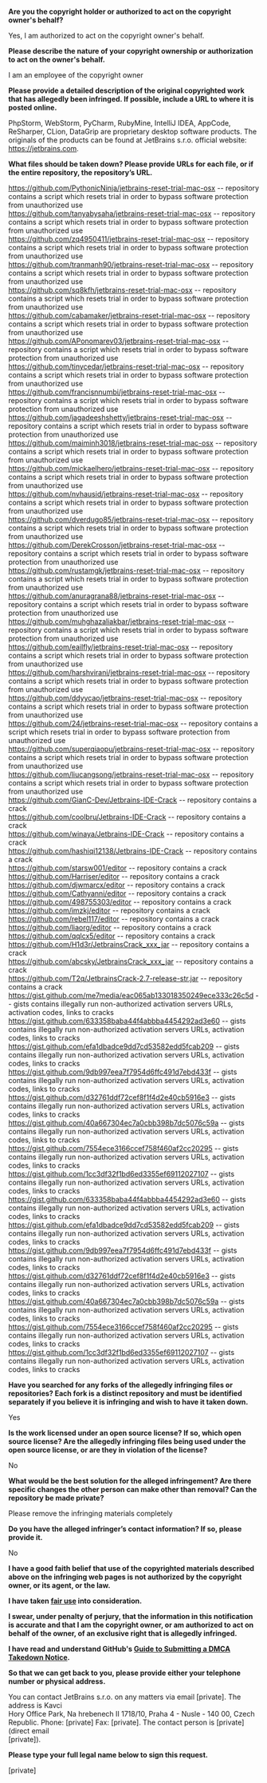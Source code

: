 **Are you the copyright holder or authorized to act on the copyright owner's behalf?**  
  
Yes, I am authorized to act on the copyright owner's behalf.  
  
**Please describe the nature of your copyright ownership or authorization to act on the owner's behalf.**  
  
I am an employee of the copyright owner  
  
**Please provide a detailed description of the original copyrighted work that has allegedly been infringed. If possible, include a URL to where it is posted online.**  
  
PhpStorm, WebStorm, PyCharm, RubyMine, IntelliJ IDEA, AppCode, ReSharper, CLion, DataGrip are proprietary desktop software products. The originals of the products can be found at JetBrains s.r.o. official website: https://jetbrains.com.  
  
**What files should be taken down? Please provide URLs for each file, or if the entire repository, the repository’s URL.**  
  
https://github.com/PythonicNinja/jetbrains-reset-trial-mac-osx -- repository contains a script which resets trial in order to bypass software protection from unauthorized use  
https://github.com/tanyabysaha/jetbrains-reset-trial-mac-osx -- repository contains a script which resets trial in order to bypass software protection from unauthorized use  
https://github.com/zq4950411/jetbrains-reset-trial-mac-osx -- repository contains a script which resets trial in order to bypass software protection from unauthorized use  
https://github.com/tranmanh90/jetbrains-reset-trial-mac-osx -- repository contains a script which resets trial in order to bypass software protection from unauthorized use  
https://github.com/sq8kfh/jetbrains-reset-trial-mac-osx -- repository contains a script which resets trial in order to bypass software protection from unauthorized use  
https://github.com/cabamaker/jetbrains-reset-trial-mac-osx -- repository contains a script which resets trial in order to bypass software protection from unauthorized use  
https://github.com/APonomarev03/jetbrains-reset-trial-mac-osx -- repository contains a script which resets trial in order to bypass software protection from unauthorized use  
https://github.com/tinycedar/jetbrains-reset-trial-mac-osx -- repository contains a script which resets trial in order to bypass software protection from unauthorized use  
https://github.com/francisnnumbi/jetbrains-reset-trial-mac-osx -- repository contains a script which resets trial in order to bypass software protection from unauthorized use  
https://github.com/jagadeeshshetty/jetbrains-reset-trial-mac-osx -- repository contains a script which resets trial in order to bypass software protection from unauthorized use  
https://github.com/maiminh3018/jetbrains-reset-trial-mac-osx -- repository contains a script which resets trial in order to bypass software protection from unauthorized use  
https://github.com/mickaelhero/jetbrains-reset-trial-mac-osx -- repository contains a script which resets trial in order to bypass software protection from unauthorized use  
https://github.com/nvhausid/jetbrains-reset-trial-mac-osx -- repository contains a script which resets trial in order to bypass software protection from unauthorized use  
https://github.com/dverdugo85/jetbrains-reset-trial-mac-osx -- repository contains a script which resets trial in order to bypass software protection from unauthorized use  
https://github.com/DerekCrosson/jetbrains-reset-trial-mac-osx -- repository contains a script which resets trial in order to bypass software protection from unauthorized use  
https://github.com/rustamgk/jetbrains-reset-trial-mac-osx -- repository contains a script which resets trial in order to bypass software protection from unauthorized use  
https://github.com/anuragrana88/jetbrains-reset-trial-mac-osx -- repository contains a script which resets trial in order to bypass software protection from unauthorized use  
https://github.com/muhghazaliakbar/jetbrains-reset-trial-mac-osx -- repository contains a script which resets trial in order to bypass software protection from unauthorized use  
https://github.com/eailfly/jetbrains-reset-trial-mac-osx -- repository contains a script which resets trial in order to bypass software protection from unauthorized use  
https://github.com/harshvirani/jetbrains-reset-trial-mac-osx -- repository contains a script which resets trial in order to bypass software protection from unauthorized use  
https://github.com/ddyycao/jetbrains-reset-trial-mac-osx -- repository contains a script which resets trial in order to bypass software protection from unauthorized use  
https://github.com/24/jetbrains-reset-trial-mac-osx -- repository contains a script which resets trial in order to bypass software protection from unauthorized use  
https://github.com/superqiaopu/jetbrains-reset-trial-mac-osx -- repository contains a script which resets trial in order to bypass software protection from unauthorized use  
https://github.com/liucangsong/jetbrains-reset-trial-mac-osx -- repository contains a script which resets trial in order to bypass software protection from unauthorized use  
https://github.com/GianC-Dev/Jetbrains-IDE-Crack -- repository contains a crack  
https://github.com/coolbru/Jetbrains-IDE-Crack -- repository contains a crack  
https://github.com/winaya/Jetbrains-IDE-Crack -- repository contains a crack  
https://github.com/hashiqi12138/Jetbrains-IDE-Crack -- repository contains a crack  
https://github.com/starsw001/editor -- repository contains a crack  
https://github.com/Harriser/editor -- repository contains a crack  
https://github.com/djwmarcx/editor -- repository contains a crack  
https://github.com/Cathyanni/editor -- repository contains a crack  
https://github.com/498755303/editor -- repository contains a crack  
https://github.com/imzkj/editor -- repository contains a crack  
https://github.com/rebel117/editor -- repository contains a crack  
https://github.com/liaorg/editor -- repository contains a crack  
https://github.com/qqlcx5/editor -- repository contains a crack  
https://github.com/H1d3r/JetbrainsCrack_xxx_jar -- repository contains a crack  
https://github.com/abcsky/JetbrainsCrack_xxx_jar -- repository contains a crack  
https://github.com/T2q/JetbrainsCrack-2.7-release-str.jar -- repository contains a crack  
https://gist.github.com/me7media/eac065ab133018350249ece333c26c5d -- gists contains illegally run non-authorized activation servers URLs, activation codes, links to cracks  
https://gist.github.com/633358baba44f4abbba4454292ad3e60 -- gists contains illegally run non-authorized activation servers URLs, activation codes, links to cracks  
https://gist.github.com/efa1dbadce9dd7cd53582edd5fcab209 -- gists contains illegally run non-authorized activation servers URLs, activation codes, links to cracks  
https://gist.github.com/9db997eea7f7954d6ffc491d7ebd433f -- gists contains illegally run non-authorized activation servers URLs, activation codes, links to cracks  
https://gist.github.com/d32761ddf72cef8f1f4d2e40cb5916e3 -- gists contains illegally run non-authorized activation servers URLs, activation codes, links to cracks  
https://gist.github.com/40a667304ec7a0cbb398b7dc5076c59a -- gists contains illegally run non-authorized activation servers URLs, activation codes, links to cracks  
https://gist.github.com/7554ece3166ccef758f460af2cc20295 -- gists contains illegally run non-authorized activation servers URLs, activation codes, links to cracks  
https://gist.github.com/1cc3df32f1bd6ed3355ef69112027107 -- gists contains illegally run non-authorized activation servers URLs, activation codes, links to cracks  
https://gist.github.com/633358baba44f4abbba4454292ad3e60 -- gists contains illegally run non-authorized activation servers URLs, activation codes, links to cracks  
https://gist.github.com/efa1dbadce9dd7cd53582edd5fcab209 -- gists contains illegally run non-authorized activation servers URLs, activation codes, links to cracks  
https://gist.github.com/9db997eea7f7954d6ffc491d7ebd433f -- gists contains illegally run non-authorized activation servers URLs, activation codes, links to cracks  
https://gist.github.com/d32761ddf72cef8f1f4d2e40cb5916e3 -- gists contains illegally run non-authorized activation servers URLs, activation codes, links to cracks  
https://gist.github.com/40a667304ec7a0cbb398b7dc5076c59a -- gists contains illegally run non-authorized activation servers URLs, activation codes, links to cracks  
https://gist.github.com/7554ece3166ccef758f460af2cc20295 -- gists contains illegally run non-authorized activation servers URLs, activation codes, links to cracks  
https://gist.github.com/1cc3df32f1bd6ed3355ef69112027107 -- gists contains illegally run non-authorized activation servers URLs, activation codes, links to cracks  
  
**Have you searched for any forks of the allegedly infringing files or repositories? Each fork is a distinct repository and must be identified separately if you believe it is infringing and wish to have it taken down.**  
  
Yes  
  
**Is the work licensed under an open source license? If so, which open source license? Are the allegedly infringing files being used under the open source license, or are they in violation of the license?**  
  
No  
  
**What would be the best solution for the alleged infringement? Are there specific changes the other person can make other than removal? Can the repository be made private?**  
  
Please remove the infringing materials completely  
  
**Do you have the alleged infringer’s contact information? If so, please provide it.**  
  
No  
  
**I have a good faith belief that use of the copyrighted materials described above on the infringing web pages is not authorized by the copyright owner, or its agent, or the law.**  
  
**I have taken <a href="https://www.lumendatabase.org/topics/22">fair use</a> into consideration.**  
  
**I swear, under penalty of perjury, that the information in this notification is accurate and that I am the copyright owner, or am authorized to act on behalf of the owner, of an exclusive right that is allegedly infringed.**  
  
**I have read and understand GitHub's <a href="https://docs.github.com/articles/guide-to-submitting-a-dmca-takedown-notice/">Guide to Submitting a DMCA Takedown Notice</a>.**  
  
**So that we can get back to you, please provide either your telephone number or physical address.**  
  
You can contact JetBrains s.r.o. on any matters via email [private]. The address is Kavci  
Hory Office Park, Na hrebenech II 1718/10, Praha 4 - Nusle - 140 00, Czech Republic. Phone: [private] Fax: [private]. The contact person is [private] (direct email  
[private]).  
  
**Please type your full legal name below to sign this request.**  
  
[private]
